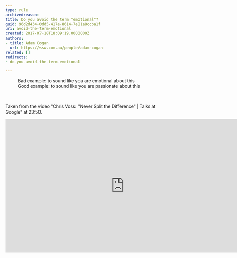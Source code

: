 ```yaml
---
type: rule
archivedreason: 
title: Do you avoid the term "emotional"?
guid: 96d2d434-0dd5-417e-8614-7e81a8ccba1f
uri: avoid-the-term-emotional
created: 2017-07-18T18:09:19.0000000Z
authors:
- title: Adam Cogan
  url: https://ssw.com.au/people/adam-cogan
related: []
redirects:
- do-you-avoid-the-term-emotional

---
```



<dd class="ssw15-rteElement-FigureBad">Bad example&#58; to&#160;sound&#160;like you are emotional about this​<br></dd><div><dd class="ssw15-rteElement-FigureGood">Good example&#58; to&#160;sound&#160;like you are passionate about this​​​​<br></dd></div>
<br><excerpt class='endintro'></excerpt><br>
<p>Taken from the video &quot;Chris Voss&#58; &quot;Never Split the Difference&quot; | Talks at Google&quot; at 23&#58;50.<br></p><div class="ms-rtestate-read ms-rte-embedcode ms-rte-embedil ms-rtestate-notify"><iframe width="750" height="422" src="https&#58;//www.youtube.com/embed/guZa7mQV1l0" frameborder="0"></iframe>&#160;</div><p>​<br><br></p>


